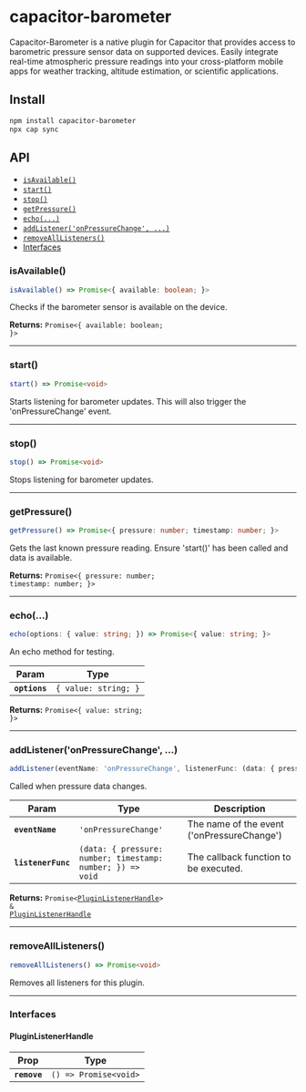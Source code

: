 # capacitor-barometer

Capacitor-Barometer is a native plugin for Capacitor that provides access to barometric pressure sensor data on supported devices. Easily integrate real-time atmospheric pressure readings into your cross-platform mobile apps for weather tracking, altitude estimation, or scientific applications.

## Install

```bash
npm install capacitor-barometer
npx cap sync
```

## API

<docgen-index>

* [`isAvailable()`](#isavailable)
* [`start()`](#start)
* [`stop()`](#stop)
* [`getPressure()`](#getpressure)
* [`echo(...)`](#echo)
* [`addListener('onPressureChange', ...)`](#addlisteneronpressurechange-)
* [`removeAllListeners()`](#removealllisteners)
* [Interfaces](#interfaces)

</docgen-index>

<docgen-api>
<!--Update the source file JSDoc comments and rerun docgen to update the docs below-->

### isAvailable()

```typescript
isAvailable() => Promise<{ available: boolean; }>
```

Checks if the barometer sensor is available on the device.

**Returns:** <code>Promise&lt;{ available: boolean; }&gt;</code>

--------------------


### start()

```typescript
start() => Promise<void>
```

Starts listening for barometer updates.
This will also trigger the 'onPressureChange' event.

--------------------


### stop()

```typescript
stop() => Promise<void>
```

Stops listening for barometer updates.

--------------------


### getPressure()

```typescript
getPressure() => Promise<{ pressure: number; timestamp: number; }>
```

Gets the last known pressure reading.
Ensure 'start()' has been called and data is available.

**Returns:** <code>Promise&lt;{ pressure: number; timestamp: number; }&gt;</code>

--------------------


### echo(...)

```typescript
echo(options: { value: string; }) => Promise<{ value: string; }>
```

An echo method for testing.

| Param         | Type                            |
| ------------- | ------------------------------- |
| **`options`** | <code>{ value: string; }</code> |

**Returns:** <code>Promise&lt;{ value: string; }&gt;</code>

--------------------


### addListener('onPressureChange', ...)

```typescript
addListener(eventName: 'onPressureChange', listenerFunc: (data: { pressure: number; timestamp: number; }) => void) => Promise<PluginListenerHandle> & PluginListenerHandle
```

Called when pressure data changes.

| Param              | Type                                                                     | Description                                |
| ------------------ | ------------------------------------------------------------------------ | ------------------------------------------ |
| **`eventName`**    | <code>'onPressureChange'</code>                                          | The name of the event ('onPressureChange') |
| **`listenerFunc`** | <code>(data: { pressure: number; timestamp: number; }) =&gt; void</code> | The callback function to be executed.      |

**Returns:** <code>Promise&lt;<a href="#pluginlistenerhandle">PluginListenerHandle</a>&gt; & <a href="#pluginlistenerhandle">PluginListenerHandle</a></code>

--------------------


### removeAllListeners()

```typescript
removeAllListeners() => Promise<void>
```

Removes all listeners for this plugin.

--------------------


### Interfaces


#### PluginListenerHandle

| Prop         | Type                                      |
| ------------ | ----------------------------------------- |
| **`remove`** | <code>() =&gt; Promise&lt;void&gt;</code> |

</docgen-api>

